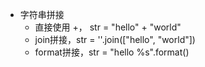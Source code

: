 - 字符串拼接
	- 直接使用 +， str = "hello" + "world"
	- join拼接，str = ''.join(["hello", "world"])
	- format拼接，str = "hello %s".format()